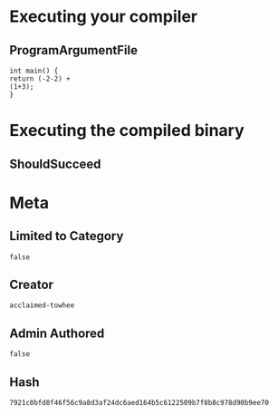# Executing your compiler

## ProgramArgumentFile

```
int main() {
return (-2-2) + 
(1+3);
}
```

# Executing the compiled binary

## ShouldSucceed

# Meta

## Limited to Category

```
false
```

## Creator

```
acclaimed-towhee
```

## Admin Authored

```
false
```

## Hash

```
7921c0bfd8f46f56c9a8d3af24dc6aed164b5c6122509b7f8b8c978d90b9ee70
```
